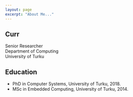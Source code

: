 ```yaml
---
layout: page
excerpt: "About Me..."
---
```


## Curr
Senior Researcher  
Department of Computing  
University of Turku

## Education
- PhD in Computer Systems, University of Turku, 2018. 
- MSc in Embedded Computing, University of Turku, 2014.
